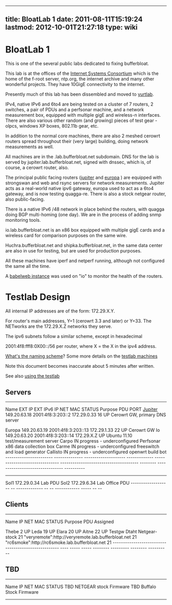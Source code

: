
---
title: BloatLab 1
date: 2011-08-11T15:19:24
lastmod: 2012-10-01T21:27:18
type: wiki
---
BloatLab 1
==========

This is one of the several <link>public labs</link> dedicated to fixing
bufferbloat.

This lab is at the offices of the [Internet Systems
Consortium](http://www.isc.org) which is the home of the f-root server,
ntp.org, the internet archive and many other wonderful projects. They
have 10GigE connectivity to the internet.

Presently much of this lab has been dissembled and moved to
[yurtlab](Yurtlab.md).

IPv4, native IPv6 and 6to4 are being tested on a cluster of 7 routers, 2
switches, a pair of PDUs and a perfsonar machine, and a network
measurement box, equipped with multiple gigE and wireless-n interfaces.
There are also various other random (and growing) pieces of test gear -
olpcs, windows XP boxes, 802.11b gear, etc.

In addition to the normal core machines, there are also 2 meshed cerowrt
routers spread throughout their (very large) building, doing network
measurements as well.

All machines are in the .lab.bufferbloat.net subdomain. DNS for the lab
is served by jupiter.lab.bufferbloat.net, signed with dnssec, which is,
of course, a cerowrt router, also.

The principal public facing routers
([jupiter](http://jupiter.lab.bufferbloat.net) and
[europa](http://europa.lab.bufferbloat.net) ) are equipped with
strongswan and web and rsync servers for network measurements. Jupiter
acts as a real-world native ipv6 gateway, europa used to act as a 6to4
gateway, and is now testing quagga-re. There is also a stock netgear
router, also public-facing.

There is a native IPv6 /48 network in place behind the routers, with
quagga doing BGP multi-homing (one day). We are in the process of adding
snmp monitoring tools.

io.lab.bufferbloat.net is an x86 box equipped with multiple gigE cards
and a wireless card for comparison purposes on the same wire.

Huchra.bufferbloat.net and shipka.bufferbloat.net, in the same data
center are also in use for testing, but are used for production
purposes.

All these machines have iperf and netperf running, although not
configured the same all the time.

A [babelweb instance](http://io.lab.bufferbloat.net:8080) was used on
"io" to monitor the health of the routers.

Testlab Design
==============

All internal IP addresses are of the form: 172.29.X.Y.

For router's main addresses, Y=1 (cerowrt 3.3 and later) or Y=33. The
NETworks are the 172.29.X.Z networks they serve.

The ipv6 subnets follow a similar scheme, except in hexadecimal

2001:4f8:fff8:0X00::/56 per router, where X = the X in the ipv4 address.

[What's the naming scheme](What's_the_naming_scheme.md)? Some more details on the
[testlab machines](Machines.md)

Note this document becomes inaccurate about 5 minutes after written.

See also [using the testlab](Using_the_testlab.md)

Servers
-------

  ----------------------- -------------- -------------------- ------------- ------------------------------- -------------------------------------- -------- -------------------------------- ----------
  Name                    EXT IP         EXT IPv6             IP            NET                             MAC                                    STATUS   Purpose                          PDU PORT
  [Jupiter](Jupiter.md)    149.20.63.18   2001:4f8:3:203::2    172.29.0.33   16                                                                     UP       Cerowrt GW, primary DNS server   
  <link>Europa</link>     149.20.63.19   2001:4f8:3:203::13   172.29.1.33   22                                                                     UP       Cerowrt GW                       
  <link>Io</link>         149.20.63.20   2001:4f8:3:203::14   172.29.X.Z    UP                              Ubuntu 11.10 test/measurement server   
  <link>Carpo</link>                                                        IN progress - underconfigured   Perfsonar x86 data collection box      
  <link>Carme</link>                                                        IN progress - underconfigured   freeswitch and load generator          
  <link>Callisto</link>                                                     IN progress - underconfigured   openwrt build bot                      
  ----------------------- -------------- -------------------- ------------- ------------------------------- -------------------------------------- -------- -------------------------------- ----------

  ------------------- -- ------------- -- -- ------------ ----- -- --
  <link>Sol1</link>      172.29.0.34         Lab          PDU      
  <link>Sol2</link>      172.29.6.34         Lab Office   PDU      
  ------------------- -- ------------- -- -- ------------ ----- -- --

Clients
-------

  ---------------------------------------------------- ---- ----- ----- -------- --------- -------- ----------
  Name                                                 IP   NET   MAC   STATUS   Purpose   PDU      Assigned
  <link>Thebe</link>                                        2           UP                          
  <link>Leda</link>                                         19          UP                          
  <link>Elara</link>                                        20          UP                          
  <link>Aitne</link>                                        22          UP                 Testgw   Dtaht
  <link>Netgear-stock</link>                           21                                           
  "veryremote":http://veryremote.lab.bufferbloat.net   21                                           
  "rc6smoke":http://rc6smoke.lab.bufferbloat.net       21                                           
  ---------------------------------------------------- ---- ----- ----- -------- --------- -------- ----------

TBD
---

  ------ ---- ----- ----- ------------------------
  Name   IP   NET   MAC   STATUS
  TBD                     NETGEAR stock Firmware
  TBD                     Buffalo Stock Firmware
  ------ ---- ----- ----- ------------------------


